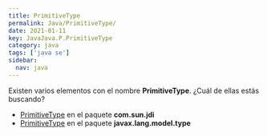 ```yaml
---
title: PrimitiveType
permalink: Java/PrimitiveType/
date: 2021-01-11
key: JavaJava.P.PrimitiveType
category: java
tags: ['java se']
sidebar: 
  nav: java
---
```


Existen varios elementos con el nombre **PrimitiveType**. ¿Cuál de ellas estás buscando?
<ul>
<li><a href="/Java/PrimitiveType-com-sun-jdi/">PrimitiveType</a> en el paquete <strong>com.sun.jdi</strong></li>
<li><a href="/Java/PrimitiveType-javax-lang-model-type/">PrimitiveType</a> en el paquete <strong>javax.lang.model.type</strong></li>
<ul>
